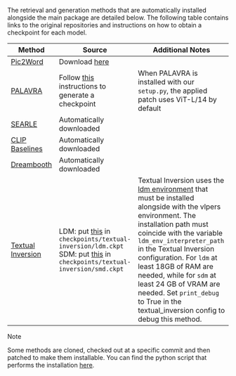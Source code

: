 The retrieval and generation methods that are automatically installed alongside the main package are detailed below.
The following table contains links to the original repositories and instructions on how to obtain a checkpoint for each model.

| Method | Source | Additional Notes |
| --- | --- | --- |
| [Pic2Word](https://github.com/google-research/composed_image_retrieval) | Download [here](https://drive.google.com/file/d/1IxRi2Cj81RxMu0ViT4q4nkfyjbSHm1dF/view?usp=sharing) | |
| [PALAVRA](https://github.com/NVlabs/PALAVRA) | Follow [this](https://github.com/NVlabs/PALAVRA#train-f_theta) instructions to generate a checkpoint | When PALAVRA is installed with our `setup.py`, the applied patch uses ViT-L/14 by default |
| [SEARLE](https://github.com/miccunifi/SEARLE) | Automatically downloaded | |
| [CLIP Baselines](https://github.com/openai/CLIP) | Automatically downloaded | |
| [Dreambooth](https://github.com/huggingface/diffusers) | Automatically downloaded | |
| [Textual Inversion](https://github.com/rinongal/textual_inversion) | LDM: put [this](https://ommer-lab.com/files/latent-diffusion/nitro/txt2img-f8-large/model.ckpt) in `checkpoints/textual-inversion/ldm.ckpt`<br> SDM: put [this](https://huggingface.co/CompVis/stable-diffusion-v-1-4-original/blob/main/sd-v1-4.ckpt) in `checkpoints/textual-inversion/smd.ckpt` | Textual Inversion uses the [ldm environment](https://github.com/rinongal/textual_inversion/blob/main/environment.yaml) that must be installed alongside with the vlpers environment. The installation path must coincide with the variable `ldm_env_interpreter_path` in the Textual Inversion configuration. For ```ldm``` at least 18GB of RAM are needed, while for ```sdm``` at least 24 GB of VRAM are needed. Set ```print_debug``` to True in the textual_inversion config to debug this method. |


> [!NOTE]  
> Some methods are cloned, checked out at a specific commit and then patched to make them installable.
> You can find the python script that performs the installation [here](install.py).
